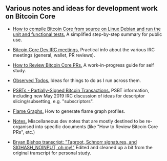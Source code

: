 ## Various notes and ideas for development work on Bitcoin Core

- [How to compile Bitcoin Core from source on Linux Debian and run the unit and functional tests.](how-to-compile-bitcoin-core-from-source-for-linux-debian.md) A simplified step-by-step summary for public use.

- [Bitcoin Core Dev IRC meetings.](bitcoin-core-dev-irc-meetings.txt) Practical info about the various IRC meetings (general, wallet, PR reviews).

- [How to Review Bitcoin Core PRs.](how-to-review-bitcoin-core-prs.md) A work-in-progress guide for self study.

- [Observed Todos.](observed-todos.txt) Ideas for things to do as I run across them.

- [PSBTs - Partially-Signed Bitcoin Transactions.](psbts.txt) PSBT information, including new May 2019 IRC discussion of ideas for descriptor slicing/subsetting, e.g. "subscriptors".

- [Flame Graphs.](flame-graphs.md) How to generate flame graph profiles.

- [Notes.](notes.txt) Miscellaneous dev notes that are mostly destined to be re-organised into specific documents (like "How to Review Bitcoin Core PRs", etc.)

- [Bryan Bishop transcript: "Taproot, Schnorr signatures, and SIGHASH_NOINPUT, oh my!"](2018-07-09-pieter-wuille-taproot-schnorr-sigs-and-sighash-noinput.txt) Edited and cleaned up a bit from the original transcript for personal study.
